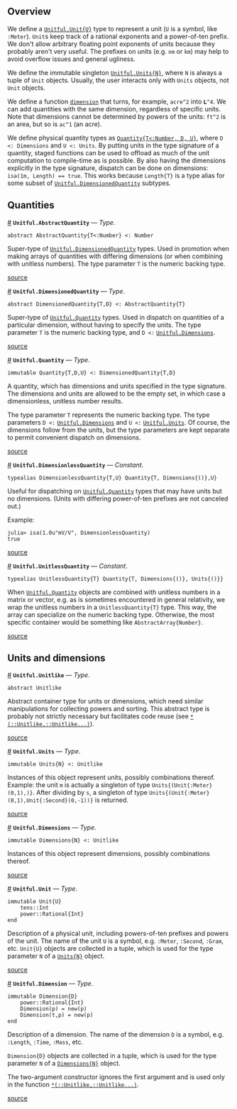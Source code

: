 


<a id='Overview-1'></a>

## Overview


We define a [`Unitful.Unit{U}`](types.md#Unitful.Unit) type to represent a unit (`U` is a symbol, like `:Meter`). `Unit`s keep track of a rational exponents and a power-of-ten prefix. We don't allow arbitrary floating point exponents of units because they probably aren't very useful. The prefixes on units (e.g. `nm` or `km`) may help to avoid overflow issues and general ugliness.


We define the immutable singleton [`Unitful.Units{N}`](types.md#Unitful.Units), where `N` is always a tuple of `Unit` objects. Usually, the user interacts only with `Units` objects, not `Unit` objects.


We define a function [`dimension`](manipulations.md#Unitful.dimension-Tuple{Number}) that turns, for example, `acre^2` into `𝐋^4`. We can add quantities with the same dimension, regardless of specific units. Note that dimensions cannot be determined by powers of the units: `ft^2` is an area, but so is `ac^1` (an acre).


We define physical quantity types as [`Quantity{T<:Number, D, U}`](types.md#Unitful.Quantity), where `D <: Dimensions` and `U <: Units`. By putting units in the type signature of a quantity, staged functions can be used to offload as much of the unit computation to compile-time as is possible. By also having the dimensions explicitly in the type signature, dispatch can be done on dimensions: `isa(1m, Length) == true`. This works because `Length{T}` is a type alias for some subset of [`Unitful.DimensionedQuantity`](types.md#Unitful.DimensionedQuantity) subtypes.


<a id='Quantities-1'></a>

## Quantities

<a id='Unitful.AbstractQuantity' href='#Unitful.AbstractQuantity'>#</a>
**`Unitful.AbstractQuantity`** &mdash; *Type*.



```
abstract AbstractQuantity{T<:Number} <: Number
```

Super-type of [`Unitful.DimensionedQuantity`](types.md#Unitful.DimensionedQuantity) types. Used in promotion when making arrays of quantities with differing dimensions (or when combining with unitless numbers). The type parameter `T` is the numeric backing type.


<a target='_blank' href='https://github.com/ajkeller34/Unitful.jl/tree/34085a079f619d84ee1ab2250377a406c9942fd6/src/Types.jl#L77-L85' class='documenter-source'>source</a><br>

<a id='Unitful.DimensionedQuantity' href='#Unitful.DimensionedQuantity'>#</a>
**`Unitful.DimensionedQuantity`** &mdash; *Type*.



```
abstract DimensionedQuantity{T,D} <: AbstractQuantity{T}
```

Super-type of [`Unitful.Quantity`](types.md#Unitful.Quantity) types. Used in dispatch on quantities of a particular dimension, without having to specify the units. The type parameter `T` is the numeric backing type, and `D <:` [`Unitful.Dimensions`](types.md#Unitful.Dimensions).


<a target='_blank' href='https://github.com/ajkeller34/Unitful.jl/tree/34085a079f619d84ee1ab2250377a406c9942fd6/src/Types.jl#L88-L96' class='documenter-source'>source</a><br>

<a id='Unitful.Quantity' href='#Unitful.Quantity'>#</a>
**`Unitful.Quantity`** &mdash; *Type*.



```
immutable Quantity{T,D,U} <: DimensionedQuantity{T,D}
```

A quantity, which has dimensions and units specified in the type signature. The dimensions and units are allowed to be the empty set, in which case a dimensionless, unitless number results.

The type parameter `T` represents the numeric backing type. The type parameters `D <:` [`Unitful.Dimensions`](types.md#Unitful.Dimensions) and `U <:` [`Unitful.Units`](types.md#Unitful.Units). Of course, the dimensions follow from the units, but the type parameters are kept separate to permit convenient dispatch on dimensions.


<a target='_blank' href='https://github.com/ajkeller34/Unitful.jl/tree/34085a079f619d84ee1ab2250377a406c9942fd6/src/Types.jl#L99-L112' class='documenter-source'>source</a><br>

<a id='Unitful.DimensionlessQuantity' href='#Unitful.DimensionlessQuantity'>#</a>
**`Unitful.DimensionlessQuantity`** &mdash; *Constant*.



```
typealias DimensionlessQuantity{T,U} Quantity{T, Dimensions{()},U}
```

Useful for dispatching on [`Unitful.Quantity`](types.md#Unitful.Quantity) types that may have units but no dimensions. (Units with differing power-of-ten prefixes are not canceled out.)

Example:

```jlcon
julia> isa(1.0u"mV/V", DimensionlessQuantity)
true
```


<a target='_blank' href='https://github.com/ajkeller34/Unitful.jl/tree/34085a079f619d84ee1ab2250377a406c9942fd6/src/Types.jl#L134-L148' class='documenter-source'>source</a><br>

<a id='Unitful.UnitlessQuantity' href='#Unitful.UnitlessQuantity'>#</a>
**`Unitful.UnitlessQuantity`** &mdash; *Constant*.



```
typealias UnitlessQuantity{T} Quantity{T, Dimensions{()}, Units{()}}
```

When [`Unitful.Quantity`](types.md#Unitful.Quantity) objects are combined with unitless numbers in a matrix or vector, e.g. as is sometimes encountered in general relativity, we wrap the unitless numbers in a `UnitlessQuantity{T}` type. This way, the array can specialize on the numeric backing type. Otherwise, the most specific container would be something like `AbstractArray{Number}`.


<a target='_blank' href='https://github.com/ajkeller34/Unitful.jl/tree/34085a079f619d84ee1ab2250377a406c9942fd6/src/Types.jl#L117-L127' class='documenter-source'>source</a><br>


<a id='Units-and-dimensions-1'></a>

## Units and dimensions

<a id='Unitful.Unitlike' href='#Unitful.Unitlike'>#</a>
**`Unitful.Unitlike`** &mdash; *Type*.



```
abstract Unitlike
```

Abstract container type for units or dimensions, which need similar manipulations for collecting powers and sorting. This abstract type is probably not strictly necessary but facilitates code reuse (see [`*(::Unitlike,::Unitlike...)`](manipulations.md#Base.:*-Tuple{Unitful.Unitlike,Vararg{Unitful.Unitlike,N}})).


<a target='_blank' href='https://github.com/ajkeller34/Unitful.jl/tree/34085a079f619d84ee1ab2250377a406c9942fd6/src/Types.jl#L44-L53' class='documenter-source'>source</a><br>

<a id='Unitful.Units' href='#Unitful.Units'>#</a>
**`Unitful.Units`** &mdash; *Type*.



```
immutable Units{N} <: Unitlike
```

Instances of this object represent units, possibly combinations thereof. Example: the unit `m` is actually a singleton of type `Units{(Unit{:Meter}(0,1),)}`. After dividing by `s`, a singleton of type `Units{(Unit{:Meter}(0,1),Unit{:Second}(0,-1))}` is returned.


<a target='_blank' href='https://github.com/ajkeller34/Unitful.jl/tree/34085a079f619d84ee1ab2250377a406c9942fd6/src/Types.jl#L56-L65' class='documenter-source'>source</a><br>

<a id='Unitful.Dimensions' href='#Unitful.Dimensions'>#</a>
**`Unitful.Dimensions`** &mdash; *Type*.



```
immutable Dimensions{N} <: Unitlike
```

Instances of this object represent dimensions, possibly combinations thereof.


<a target='_blank' href='https://github.com/ajkeller34/Unitful.jl/tree/34085a079f619d84ee1ab2250377a406c9942fd6/src/Types.jl#L68-L74' class='documenter-source'>source</a><br>

<a id='Unitful.Unit' href='#Unitful.Unit'>#</a>
**`Unitful.Unit`** &mdash; *Type*.



```
immutable Unit{U}
    tens::Int
    power::Rational{Int}
end
```

Description of a physical unit, including powers-of-ten prefixes and powers of the unit. The name of the unit `U` is a symbol, e.g. `:Meter`, `:Second`, `:Gram`, etc. `Unit{U}` objects are collected in a tuple, which is used for the type parameter `N` of a [`Units{N}`](types.md#Unitful.Units) object.


<a target='_blank' href='https://github.com/ajkeller34/Unitful.jl/tree/34085a079f619d84ee1ab2250377a406c9942fd6/src/Types.jl#L26-L38' class='documenter-source'>source</a><br>

<a id='Unitful.Dimension' href='#Unitful.Dimension'>#</a>
**`Unitful.Dimension`** &mdash; *Type*.



```
immutable Dimension{D}
    power::Rational{Int}
    Dimension(p) = new(p)
    Dimension(t,p) = new(p)
end
```

Description of a dimension. The name of the dimension `D` is a symbol, e.g. `:Length`, `:Time`, `:Mass`, etc.

`Dimension{D}` objects are collected in a tuple, which is used for the type parameter `N` of a [`Dimensions{N}`](types.md#Unitful.Dimensions) object.

The two-argument constructor ignores the first argument and is used only in the function [`*(::Unitlike,::Unitlike...)`](manipulations.md#Base.:*-Tuple{Unitful.Unitlike,Vararg{Unitful.Unitlike,N}}).


<a target='_blank' href='https://github.com/ajkeller34/Unitful.jl/tree/34085a079f619d84ee1ab2250377a406c9942fd6/src/Types.jl#L2-L19' class='documenter-source'>source</a><br>

